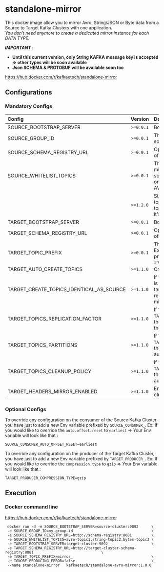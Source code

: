 # standalone-mirror

This docker image allow you to mirror Avro, String/JSON or Byte data from a Source to Target Kafka Clusters with one
application. <br />
*You don't need anymore to create a dedicated mirror instance for each DATA TYPE.* <br />

***IMPORTANT***  : <br />

* **Until this current version, only String KAFKA message key is accepted => other types will be soon available** <br />
* **Json SCHEMA & PROTOBUF will be available soon too**

https://hub.docker.com/r/kafkaetech/standalone-mirror

## Configurations

### Mandatory Configs

| Config                                   |  Version  | Description                                                                                                                                                                                                                                | Default                       |
|:-----------------------------------------|:---------:|:-------------------------------------------------------------------------------------------------------------------------------------------------------------------------------------------------------------------------------------------|:------------------------------|
| SOURCE_BOOTSTRAP_SERVER                  | `>=0.0.1` | Bootstrap server of source Kafka cluster                                                                                                                                                                                                   | localhost:9092                |
| SOURCE_GROUP_ID                          | `>=0.0.1` | The group ID to be used by the consumer on source Kafka cluster                                                                                                                                                                            | `avro-mirror-group-id`        |
| SOURCE_SCHEMA_REGISTRY_URL               | `>=0.0.1` | Optional (from `1.0.1`) : The Schema Registry URL of the source Kafka cluster                                                                                                                                                              |                               |
| SOURCE_WHITELIST_TOPICS                  | `>=0.0.1` | The comma separated list of the topics to be mirrored from the source cluster. Data types on source topics could be : AVRO, String (simple text or JSON) or Bytes. Before 1.0.0 version, only AVRO is allowed                              | `input_topic_1,input_topic_2` |
|                                          | `>=1.2.0` | Starting from `1.2.0`, we could override the target topic name using this syntax input-topic1:output-topic-1 (pay attention to `TARGET_TOPIC_PREFIX` if it's not empty, the prefix will be added)                                          | `input_topic_1,input_topic_2` |
| TARGET_BOOTSTRAP_SERVER                  | `>=0.0.1` | Bootstrap server of the target Kafka cluster                                                                                                                                                                                               | localhost:9092                |
| TARGET_SCHEMA_REGISTRY_URL               | `>=0.0.1` | Optional (from `1.0.1`): The Schema Registry URL of the target Kafka cluster                                                                                                                                                               |                               |
| TARGET_TOPIC_PREFIX                      | `>=0.0.1` | The default prefix to be used on the target cluster. Ex: If the source topic is `input_topic` and the prefix is `west1-` the target topic will be `west1-input_topic`                                                                      |                               |
| TARGET_AUTO_CREATE_TOPICS                | `>=1.1.0` | Create Topics on target clusters if not exists                                                                                                                                                                                             | `false`                       |
| TARGET_CREATE_TOPICS_IDENTICAL_AS_SOURCE | `>=1.1.0` | If `TARGET_AUTO_CREATE_TOPICS=true` and this config is set to `true`, then, the auto created topics on target cluster will has the same configs (partitions, replication-factor and cleanup-policy) as those to mirror from source cluster | `true`                        |
| TARGET_TOPICS_REPLICATION_FACTOR         | `>=1.1.0` | If `TARGET_AUTO_CREATE_TOPICS=true` && `TARGET_CREATE_TOPICS_IDENTICAL_AS_SOURCE=false`, then, this replication-factor value will be used for the auto-creation of topics in target cluster                                                | `1`                           |
| TARGET_TOPICS_PARTITIONS                 | `>=1.1.0` | If `TARGET_AUTO_CREATE_TOPICS=true` && `TARGET_CREATE_TOPICS_IDENTICAL_AS_SOURCE=false`, then, this partition number will be used for the auto-creation of topics in target cluster                                                        | `1`                           |
| TARGET_TOPICS_CLEANUP_POLICY             | `>=1.1.0` | If `TARGET_AUTO_CREATE_TOPICS=true` && `TARGET_CREATE_TOPICS_IDENTICAL_AS_SOURCE=false`, then, this cleanup-policy will be used for the auto-creation of topics in target cluster                                                          | `delete`                      |
| TARGET_HEADERS_MIRROR_ENABLED            | `>=1.1.0` | Enabling the replication of Kafka headers to target cluster                                                                                                                                                                                | `true`                        |

### Optional Configs

To override any configuration on the consumer of the Source Kafka Cluster, you have just to add a new Env variable
prefixed by `SOURCE_CONSUMER_`.
Ex:
If you would like to override the `auto.offset.reset` to `earliest` => Your Env variable will look like that :

```shell
SOURCE_CONSUMER_AUTO_OFFSET_RESET=earliest
```

To override any configuration on the producer of the Target Kafka Cluster, you have just to add a new Env variable
prefixed by `TARGET_PRODUCER_`.
Ex:
If you would like to override the `compression.type` to `gzip` => Your Env variable will look like that :

```shell
TARGET_PRODUCER_COMPRESSION_TYPE=gzip
```

## Execution

### Docker command line

https://hub.docker.com/r/kafkaetech/standalone-mirror

```shell
 docker run -d -e SOURCE_BOOTSTRAP_SERVER=source-cluster:9092      \
 -e SOURCE_GROUP_ID=my-group-id                                    \
 -e SOURCE_SCHEMA_REGISTRY_URL=http://schema-registry:8081         \
 -e SOURCE_WHITELIST_TOPICS=avro-topic1,string-topic2,bytes-topic3 \
 -e TARGET_BOOTSTRAP_SERVER=target-cluster:9092                    \
 -e TARGET_SCHEMA_REGISTRY_URL=http://target-cluster-schema-registry:8081                               \
 -e TARGET_TOPIC_PREFIX=mirror_                                    \
 -e IGNORE_PRODUCING_ERROR=false                                   \
 --name standalone-mirror   kafkaetech/standalone-avro-mirror:1.0.0
```
